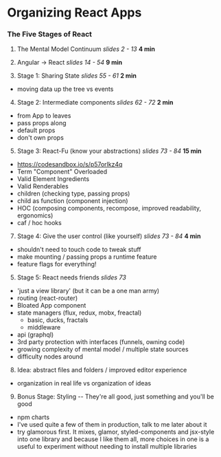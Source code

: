 # Organizing React Apps
### The Five Stages of React

1. The Mental Model Continuum *slides 2 - 13* **4 min**

2. Angular -> React *slides 14 - 54* **9 min**

3. Stage 1: Sharing State *slides 55 - 61* **2 min**
 - moving data up the tree vs events

4. Stage 2: Intermediate components *slides 62 - 72* **2 min**
 - from App to leaves
 - pass props along
 - default props
 - don't own props

5. Stage 3: React-Fu (know your abstractions) *slides 73 - 84* **15 min**
- https://codesandbox.io/s/p57orlkz4q
- Term "Component" Overloaded
- Valid Element Ingredients
- Valid Renderables
- children (checking type, passing props)
- child as function (component injection)
- HOC (composing components, recompose, improved readability, ergonomics)
- caf / hoc hooks

7. Stage 4: Give the user control (like yourself) *slides 73 - 84* **4 min**
 - shouldn't need to touch code to tweak stuff
 - make mounting / passing props a runtime feature
 - feature flags for everything!

 5. Stage 5: React needs friends *slides 73*
  - 'just a view library' (but it can be a one man army)
  - routing (react-router)
  - Bloated App component
  - state managers (flux, redux, mobx, freactal)
    - basic, ducks, fractals
    - middleware
  - api (graphql)
  - 3rd party protection with interfaces (funnels, owning code)
  - growing complexity of mental model / multiple state sources
  - difficulty nodes around

8. Idea: abstract files and folders / improved editor experience
 - organization in real life vs organization of ideas

9. Bonus Stage: Styling -- They're all good, just something and you'll be good
 - npm charts
 - I've used quite a few of them in production, talk to me later about it
 - try glamorous first. It mixes, glamor, styled-components and jsx-style into one library and because I like them all, more choices in one is a useful to experiment without needing to install multiple libraries
